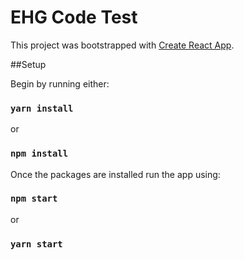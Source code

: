 # EHG Code Test

This project was bootstrapped with [Create React App](https://github.com/facebook/create-react-app).

##Setup

Begin by running either:

### `yarn install`

or

### `npm install`

Once the packages are installed run the app using:

### `npm start`

or

### `yarn start`
